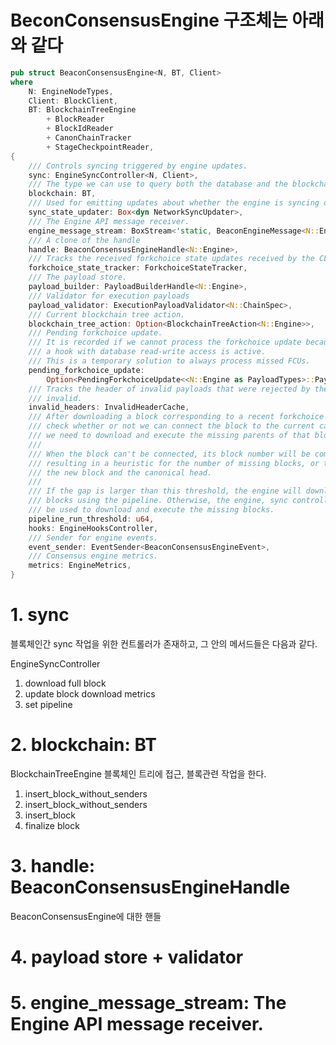 
# BeconConsensusEngine 구조체는 아래와 같다 

```rust
pub struct BeaconConsensusEngine<N, BT, Client>
where
    N: EngineNodeTypes,
    Client: BlockClient,
    BT: BlockchainTreeEngine
        + BlockReader
        + BlockIdReader
        + CanonChainTracker
        + StageCheckpointReader,
{
    /// Controls syncing triggered by engine updates.
    sync: EngineSyncController<N, Client>,
    /// The type we can use to query both the database and the blockchain tree.
    blockchain: BT,
    /// Used for emitting updates about whether the engine is syncing or not.
    sync_state_updater: Box<dyn NetworkSyncUpdater>,
    /// The Engine API message receiver.
    engine_message_stream: BoxStream<'static, BeaconEngineMessage<N::Engine>>,
    /// A clone of the handle
    handle: BeaconConsensusEngineHandle<N::Engine>,
    /// Tracks the received forkchoice state updates received by the CL.
    forkchoice_state_tracker: ForkchoiceStateTracker,
    /// The payload store.
    payload_builder: PayloadBuilderHandle<N::Engine>,
    /// Validator for execution payloads
    payload_validator: ExecutionPayloadValidator<N::ChainSpec>,
    /// Current blockchain tree action.
    blockchain_tree_action: Option<BlockchainTreeAction<N::Engine>>,
    /// Pending forkchoice update.
    /// It is recorded if we cannot process the forkchoice update because
    /// a hook with database read-write access is active.
    /// This is a temporary solution to always process missed FCUs.
    pending_forkchoice_update:
        Option<PendingForkchoiceUpdate<<N::Engine as PayloadTypes>::PayloadAttributes>>,
    /// Tracks the header of invalid payloads that were rejected by the engine because they're
    /// invalid.
    invalid_headers: InvalidHeaderCache,
    /// After downloading a block corresponding to a recent forkchoice update, the engine will
    /// check whether or not we can connect the block to the current canonical chain. If we can't,
    /// we need to download and execute the missing parents of that block.
    ///
    /// When the block can't be connected, its block number will be compared to the canonical head,
    /// resulting in a heuristic for the number of missing blocks, or the size of the gap between
    /// the new block and the canonical head.
    ///
    /// If the gap is larger than this threshold, the engine will download and execute the missing
    /// blocks using the pipeline. Otherwise, the engine, sync controller, and blockchain tree will
    /// be used to download and execute the missing blocks.
    pipeline_run_threshold: u64,
    hooks: EngineHooksController,
    /// Sender for engine events.
    event_sender: EventSender<BeaconConsensusEngineEvent>,
    /// Consensus engine metrics.
    metrics: EngineMetrics,
}

```


# 1. sync 
블록체인간 sync 작업을 위한 컨트롤러가 존재하고, 그 안의 메서드들은 다음과 같다. 

EngineSyncController 
1. download full block 
2. update block download metrics 
3. set pipeline 


# 2. blockchain: BT 
BlockchainTreeEngine 블록체인 트리에 접근, 블록관련 작업을 한다. 

1. insert_block_without_senders
2. insert_block_without_senders
3. insert_block
4. finalize block 


# 3. handle: BeaconConsensusEngineHandle

BeaconConsensusEngine에 대한 핸들 



# 4. payload store + validator 


# 5. engine_message_stream: The Engine API message receiver.